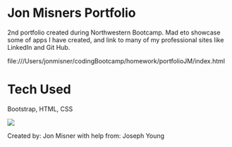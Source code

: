 # Jon Misners Portfolio
2nd portfolio created during Northwestern Bootcamp. Mad eto showcase some of apps I have created, and link to many of my professional sites like LinkedIn and Git Hub.

<a>file:///Users/jonmisner/codingBootcamp/homework/portfolioJM/index.html</a>

# Tech Used
Bootstrap, HTML, CSS

<img src="https://drive.google.com/file/d/1mwTaMJLMe1tTstE17-MpY4ARRjMEoj8m/view?usp=sharing">

Created by: Jon Misner
   with help from: Joseph Young
